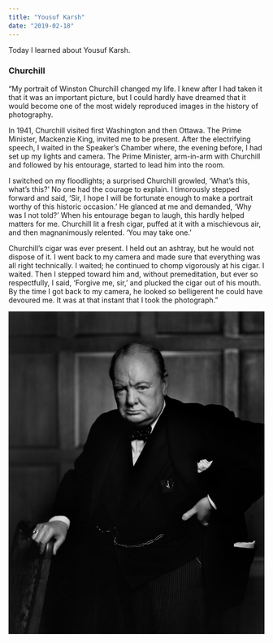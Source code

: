 ```yaml
---
title: "Yousuf Karsh"
date: "2019-02-18"
---
```


Today I learned about Yousuf Karsh.

### Churchill

“My portrait of Winston Churchill changed my life. I knew after I had taken it that it was an important picture, but I could hardly have dreamed that it would become one of the most widely reproduced images in the history of photography.

In 1941, Churchill visited first Washington and then Ottawa. The Prime Minister, Mackenzie King, invited me to be present. After the electrifying speech, I waited in the Speaker’s Chamber where, the evening before, I had set up my lights and camera. The Prime Minister, arm-in-arm with Churchill and followed by his entourage, started to lead him into the room.

I switched on my floodlights; a surprised Churchill growled, ‘What’s this, what’s this?’ No one had the courage to explain. I timorously stepped forward and said, ‘Sir, I hope I will be fortunate enough to make a portrait worthy of this historic occasion.’ He glanced at me and demanded, ‘Why was I not told?’ When his entourage began to laugh, this hardly helped matters for me. Churchill lit a fresh cigar, puffed at it with a mischievous air, and then magnanimously relented. ‘You may take one.’

Churchill’s cigar was ever present. I held out an ashtray, but he would not dispose of it. I went back to my camera and made sure that everything was all right technically. I waited; he continued to chomp vigorously at his cigar. I waited. Then I stepped toward him and, without premeditation, but ever so respectfully, I said, ‘Forgive me, sir,’ and plucked the cigar out of his mouth. By the time I got back to my camera, he looked so belligerent he could have devoured me. It was at that instant that I took the photograph.”

![Churchill](images/yousufKarsh_WinstonChurchill.jpg)
